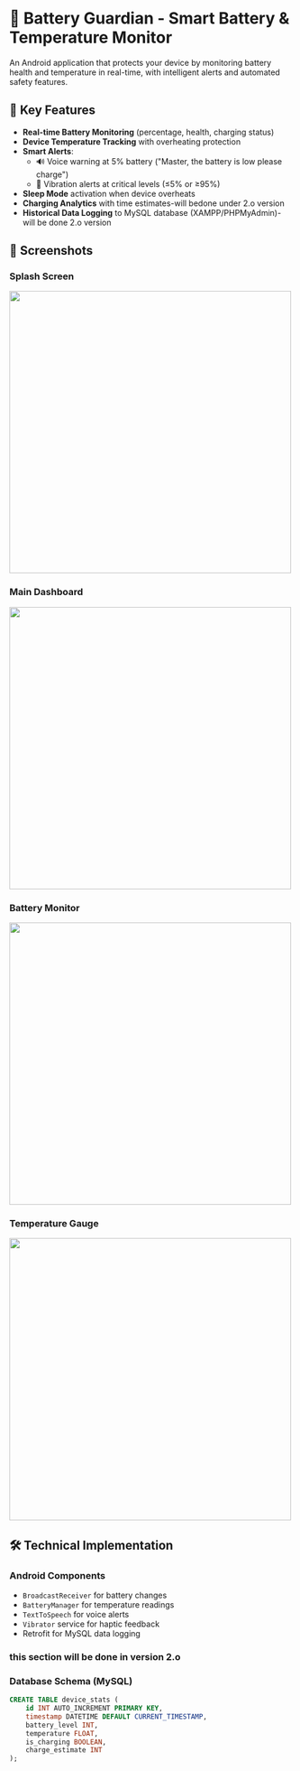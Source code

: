 # 🔋 Battery Guardian - Smart Battery & Temperature Monitor

An Android application that protects your device by monitoring battery health and temperature in real-time, with intelligent alerts and automated safety features.

## 🌟 Key Features

- **Real-time Battery Monitoring** (percentage, health, charging status)
- **Device Temperature Tracking** with overheating protection
- **Smart Alerts**:
  - 🔊 Voice warning at 5% battery ("Master, the battery is low please charge")
  - 📳 Vibration alerts at critical levels (≤5% or ≥95%)
- **Sleep Mode** activation when device overheats
- **Charging Analytics** with time estimates-will bedone under 2.o version
- **Historical Data Logging** to MySQL database (XAMPP/PHPMyAdmin)-will be done 2.o  version 

## 📸 Screenshots

### Splash Screen
<!-- Paste your splash.jpg link between the brackets below -->
<img src="https://github.com/BADAM2001/seeker/blob/2b1056c26f459bec841d4c50b32ad2f61ffb652a/6310103429900520282.jpg?raw=true" width="500">

### Main Dashboard
<img src="https://github.com/BADAM2001/seeker/blob/8844681b23542f98b2aa020d488b51d1bb83e433/6310103429900520285.jpg?raw=true" width="500">

### Battery Monitor
<img src="https://github.com/BADAM2001/seeker/blob/824f3fe319cc82dd21cbdc02f561b15e6f17e149/6310103429900520283.jpg?raw=true" width="500">

### Temperature Gauge
<img src="https://github.com/BADAM2001/seeker/blob/0052bce68eab2e8bc98c84bc9cf071736e1d9b3a/6310103429900520284.jpg?raw=true" width="500">

## 🛠️ Technical Implementation

### Android Components
- `BroadcastReceiver` for battery changes
- `BatteryManager` for temperature readings
- `TextToSpeech` for voice alerts
- `Vibrator` service for haptic feedback
- Retrofit for MySQL data logging
  
### this section will be done in version 2.o

### Database Schema (MySQL)
```sql
CREATE TABLE device_stats (
    id INT AUTO_INCREMENT PRIMARY KEY,
    timestamp DATETIME DEFAULT CURRENT_TIMESTAMP,
    battery_level INT,
    temperature FLOAT,
    is_charging BOOLEAN,
    charge_estimate INT
);

